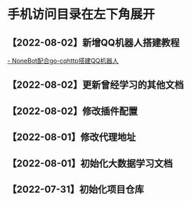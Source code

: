 # 手机访问目录在左下角展开

## 【2022-08-02】新增QQ机器人搭建教程

[- NoneBot配合go-cqhttp搭建QQ机器人](学习记录/NoneBot的搭建与使用.md)

## 【2022-08-02】更新曾经学习的**其他文档**

## 【2022-08-02】**修改插件配置**

## 【2022-08-01】**修改代理地址**

## 【2022-08-01】**初始化大数据学习文档**

## 【2022-07-31】**初始化项目仓库**
